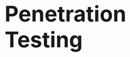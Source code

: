 # <html><head><meta content="text/html; charset=ISO-8859-1" http-equiv="content-type"></head><body><br><big><big><big><big><big>Penetration Testing</big></big></big></big></big><br><br><br></body></html>

